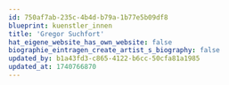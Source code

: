 ```yaml
---
id: 750af7ab-235c-4b4d-b79a-1b77e5b09df8
blueprint: kuenstler_innen
title: 'Gregor Suchfort'
hat_eigene_website_has_own_website: false
biographie_eintragen_create_artist_s_biography: false
updated_by: b1a43fd3-c865-4122-b6cc-50cfa81a1985
updated_at: 1740766870
---
```

